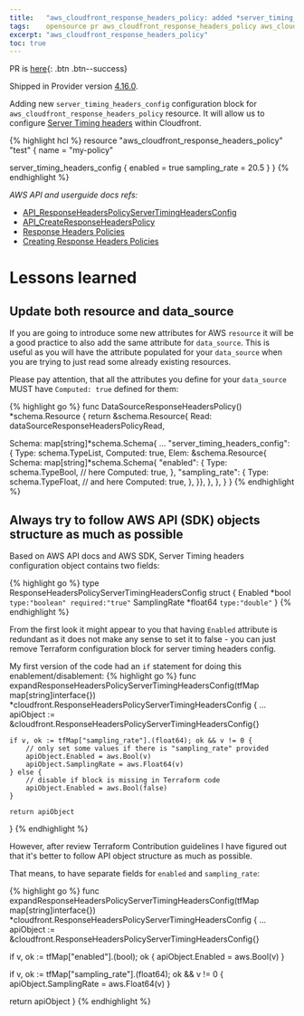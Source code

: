 ```yaml
---
title:   "aws_cloudfront_response_headers_policy: added *server_timing_headers_config* attribute"
tags:    opensource pr aws_cloudfront_response_headers_policy aws_cloudfront
excerpt: "aws_cloudfront_response_headers_policy"
toc: true
---
```


PR is [here][pr]{: .btn .btn--success}

Shipped in Provider version [4.16.0](https://github.com/hashicorp/terraform-provider-aws/releases/tag/v4.16.0).

Adding new `server_timing_headers_config` configuration block for `aws_cloudfront_response_headers_policy` resource.
It will allow us to configure [Server Timing headers][sth] within Cloudfront.

{% highlight hcl %}
resource "aws_cloudfront_response_headers_policy" "test" {
  name = "my-policy"
	
  server_timing_headers_config {
    enabled       = true
    sampling_rate = 20.5 
  }
}
{% endhighlight %}

*AWS API and userguide docs refs:*
- [API_ResponseHeadersPolicyServerTimingHeadersConfig](https://docs.aws.amazon.com/cloudfront/latest/APIReference/API_ResponseHeadersPolicyServerTimingHeadersConfig.html)
- [API_CreateResponseHeadersPolicy](https://docs.aws.amazon.com/cloudfront/latest/APIReference/API_CreateResponseHeadersPolicy.html)
- [Response Headers Policies](https://docs.aws.amazon.com/AmazonCloudFront/latest/DeveloperGuide/understanding-response-headers-policies.html#server-timing-header)
- [Creating Response Headers Policies](https://docs.aws.amazon.com/AmazonCloudFront/latest/DeveloperGuide/creating-response-headers-policies.html)


# Lessons learned

## Update both resource and data_source

If you are going to introduce some new attributes for AWS `resource` it will be a good practice to also add the same attribute for
`data_source`. This is useful as you will have the attribute populated for your `data_source` when you are trying to just
read some already existing resources.

Please pay attention, that all the attributes you define for your `data_source` MUST have `Computed: true` defined for them:

{% highlight go %}
func DataSourceResponseHeadersPolicy() *schema.Resource {
  return &schema.Resource{
  Read: dataSourceResponseHeadersPolicyRead,
  
  Schema: map[string]*schema.Schema{
      ...
      "server_timing_headers_config": {
          Type:     schema.TypeList,
          Computed: true,
          Elem: &schema.Resource{
              Schema: map[string]*schema.Schema{
                  "enabled": {
                      Type:     schema.TypeBool,
                      // here 
                      Computed: true,
                  },
                  "sampling_rate": {
                      Type:     schema.TypeFloat,
                      // and here
                      Computed: true,
                  },
              }},
          },
      },
  }
}
{% endhighlight %}

## Always try to follow AWS API (SDK) objects structure as much as possible

Based on AWS API docs and AWS SDK, Server Timing headers configuration object contains two fields:

{% highlight go %}
type ResponseHeadersPolicyServerTimingHeadersConfig struct {
    Enabled *bool `type:"boolean" required:"true"`
    SamplingRate *float64 `type:"double"`
}
{% endhighlight %}

From the first look it might appear to you that having `Enabled` attribute is redundant as it does not make any sense to
set it to false - you can just remove Terraform configuration block for server timing headers config.

My first version of the code had an `if` statement for doing this enablement/disablement:
{% highlight go %}
func expandResponseHeadersPolicyServerTimingHeadersConfig(tfMap map[string]interface{}) *cloudfront.ResponseHeadersPolicyServerTimingHeadersConfig {
    ...
    apiObject := &cloudfront.ResponseHeadersPolicyServerTimingHeadersConfig{}
    
    if v, ok := tfMap["sampling_rate"].(float64); ok && v != 0 {
        // only set some values if there is "sampling_rate" provided
        apiObject.Enabled = aws.Bool(v)
        apiObject.SamplingRate = aws.Float64(v)
    } else {
        // disable if block is missing in Terraform code
        apiObject.Enabled = aws.Bool(false)
    }

	return apiObject
}
{% endhighlight %}

However, after review Terraform Contribution guidelines I have figured out that it's better to follow API object structure
as much as possible.

That means, to have separate fields for `enabled` and `sampling_rate`:

{% highlight go %}
func expandResponseHeadersPolicyServerTimingHeadersConfig(tfMap map[string]interface{}) *cloudfront.ResponseHeadersPolicyServerTimingHeadersConfig {
  ...
  apiObject := &cloudfront.ResponseHeadersPolicyServerTimingHeadersConfig{}
  
  if v, ok := tfMap["enabled"].(bool); ok {
      apiObject.Enabled = aws.Bool(v)
  }
  
  if v, ok := tfMap["sampling_rate"].(float64); ok && v != 0 {
      apiObject.SamplingRate = aws.Float64(v)
  }
  
  return apiObject
}
{% endhighlight %}


[pr]: https://github.com/hashicorp/terraform-provider-aws/pull/24913
[sth]: https://aws.amazon.com/about-aws/whats-new/2022/03/amazon-cloudfront-server-timing-headers
